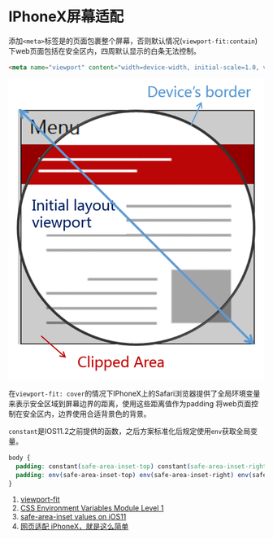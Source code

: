 # IPhoneX屏幕适配

添加`<meta>`标签是的页面包裹整个屏幕，否则默认情况(`viewport-fit:contain`)下web页面包括在安全区内，四周默认显示的白条无法控制。

```html
<meta name="viewport" content="width=device-width, initial-scale=1.0, viewport-fit=cover">
```

![viewport-fit](./viewport_clipped_area.png)

在`viewport-fit: cover`的情况下IPhoneX上的Safari浏览器提供了全局环境变量来表示安全区域到屏幕边界的距离，使用这些距离值作为padding
将web页面控制在安全区内，边界使用合适背景色的背景。

`constant`是IOS11.2之前提供的函数，之后方案标准化后规定使用`env`获取全局变量。

```css
body {
  padding: constant(safe-area-inset-top) constant(safe-area-inset-right) constant(safe-area-inset-bottom) constant(safe-area-inset-left);
  padding: env(safe-area-inset-top) env(safe-area-inset-right) env(safe-area-inset-bottom) env(safe-area-inset-left);
}
```




1. [viewport-fit](https://www.w3.org/TR/css-round-display-1/#viewport-fit-descriptor)
1. [CSS Environment Variables Module Level 1](https://drafts.csswg.org/css-env-1/#env-function)
1. [safe-area-inset values on iOS11](https://www.quirksmode.org/blog/archives/2017/10/safeareainset_v.html)
1. [网页适配 iPhoneX，就是这么简单](https://aotu.io/notes/2017/11/27/iphonex/index.html)
